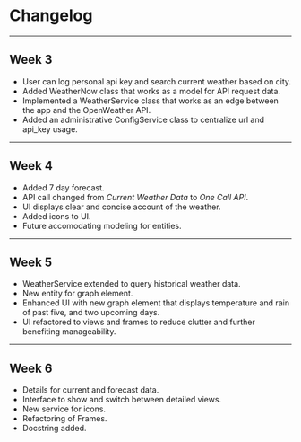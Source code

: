 # Changelog
---

## Week 3
- User can log personal api key and search current weather based on city.
- Added WeatherNow class that works as a model for API request data.
- Implemented a WeatherService class that works as an edge between the app and the OpenWeather API.
- Added an administrative ConfigService class to centralize url and api_key usage.

---

## Week 4
- Added 7 day forecast.
- API call changed from *Current Weather Data* to *One Call API*.
- UI displays clear and concise account of the weather.
- Added icons to UI.
- Future accomodating modeling for entities.

---

## Week 5
- WeatherService extended to query historical weather data.
- New entity for graph element.
- Enhanced UI with new graph element that displays temperature and rain of past five, and two upcoming days.
- UI refactored to views and frames to reduce clutter and further benefiting manageability.

---

## Week 6
- Details for current and forecast data.
- Interface to show and switch between detailed views.
- New service for icons.
- Refactoring of Frames.
- Docstring added.
